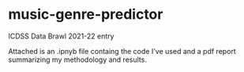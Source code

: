 # music-genre-predictor
ICDSS Data Brawl 2021-22 entry

Attached is an .ipnyb file containg the code I've used and a pdf report summarizing my methodology and results.

